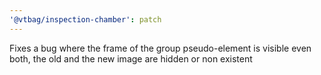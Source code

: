 ```yaml
---
'@vtbag/inspection-chamber': patch
---
```


Fixes a bug where the frame of the group pseudo-element is visible even both, the old and the new image are hidden or non existent
